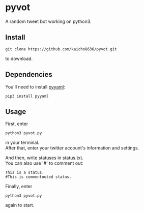 # pyvot
A random tweet bot working on python3.


## Install
```
git clone https://github.com/kaicho8636/pyvot.git
```
to download.


## Dependencies
You'll need to install [pyyaml](https://github.com/yaml/pyyaml):
```
pip3 install pyyaml
```


## Usage
First, enter
```
python3 pyvot.py
```
in your terminal.  
After that, enter your twitter account's information and settings.  
  
And then, write statuses in status.txt.  
You can also use '#' to comment out:
```
This is a status.
#This is commentouted status.
```
  
Finally, enter
```
python3 pyvot.py
```
again to start.
